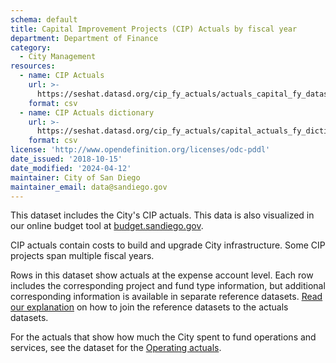 ```yaml
---
schema: default
title: Capital Improvement Projects (CIP) Actuals by fiscal year
department: Department of Finance
category:
  - City Management
resources:
  - name: CIP Actuals
    url: >-
      https://seshat.datasd.org/cip_fy_actuals/actuals_capital_fy_datasd.csv
    format: csv
  - name: CIP Actuals dictionary
    url: >-
      https://seshat.datasd.org/cip_fy_actuals/capital_actuals_fy_dictionary_datasd.csv
    format: csv
license: 'http://www.opendefinition.org/licenses/odc-pddl'
date_issued: '2018-10-15'
date_modified: '2024-04-12'
maintainer: City of San Diego
maintainer_email: data@sandiego.gov
---
```

This dataset includes the City's CIP actuals. This data is also visualized in our online budget tool at [budget.sandiego.gov](https://budget.sandiego.gov/transparency#/).
<!--more-->

CIP actuals contain costs to build and upgrade City infrastructure. Some CIP projects span multiple fiscal years.

Rows in this dataset show actuals at the expense account level. Each row includes the corresponding project and fund type information, but additional corresponding information is available in separate reference datasets. [Read our explanation](/budget-topic/) on how to join the reference datasets to the actuals datasets.

For the actuals that show how much the City spent to fund operations and services, see the dataset for the [Operating actuals](/datasets/operating-budget/).